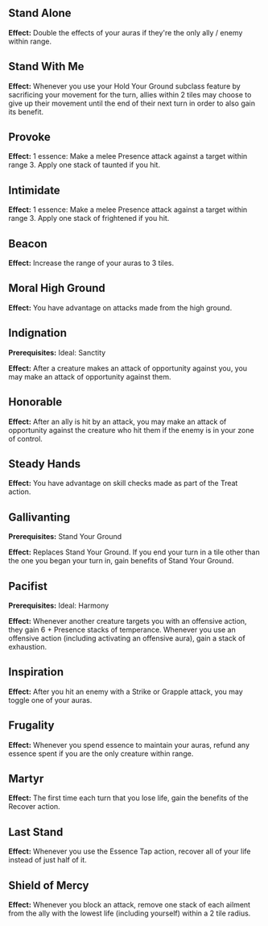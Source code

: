 ## Stand Alone
**Effect:** Double the effects of your auras if they're the only ally / enemy within range.

## Stand With Me
**Effect:** Whenever you use your Hold Your Ground subclass feature by sacrificing your movement for the turn, allies within 2 tiles may choose to give up their movement until the end of their next turn in order to also gain its benefit.

## Provoke
**Effect:** 1 essence: Make a melee Presence attack against a target within range 3. Apply one stack of taunted if you hit.

## Intimidate
**Effect:** 1 essence: Make a melee Presence attack against a target within range 3. Apply one stack of frightened if you hit.

## Beacon
**Effect:** Increase the range of your auras to 3 tiles.

## Moral High Ground
**Effect:** You have advantage on attacks made from the high ground.

## Indignation
**Prerequisites:** Ideal: Sanctity

**Effect:** After a creature makes an attack of opportunity against you, you may make an attack of opportunity against them.

## Honorable
**Effect:** After an ally is hit by an attack, you may make an attack of opportunity against the creature who hit them if the enemy is in your zone of control.

## Steady Hands
**Effect:** You have advantage on skill checks made as part of the Treat action.

## Gallivanting
**Prerequisites:** Stand Your Ground

**Effect:** Replaces Stand Your Ground. If you end your turn in a tile other than the one you began your turn in, gain benefits of Stand Your Ground.

## Pacifist
**Prerequisites:** Ideal: Harmony

**Effect:** Whenever another creature targets you with an offensive action, they gain 6 + Presence stacks of temperance. Whenever you use an offensive action (including activating an offensive aura), gain a stack of exhaustion.

## Inspiration
**Effect:** After you hit an enemy with a Strike or Grapple attack, you may toggle one of your auras.

## Frugality
**Effect:** Whenever you spend essence to maintain your auras, refund any essence spent if you are the only creature within range.

## Martyr
**Effect:** The first time each turn that you lose life, gain the benefits of the Recover action.

## Last Stand
**Effect:** Whenever you use the Essence Tap action, recover all of your life instead of just half of it.

## Shield of Mercy
**Effect:** Whenever you block an attack, remove one stack of each ailment from the ally with the lowest life (including yourself) within a 2 tile radius.
